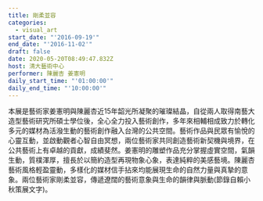 ```yaml
---
title: 剛柔並容
categories:
  - visual_art
start_date: "'2016-09-19'"
end_date: "'2016-11-02'"
draft: false
date: 2020-05-20T08:49:47.832Z
host: 清大藝術中心
performer: 陳麗杏 姜憲明
daily_start_time: "'01:00:00'"
daily_end_time: "'10:00:00'"
---
```


本展是藝術家姜憲明與陳麗杏近15年韶光所凝聚的璀璨結晶，自從兩人取得南藝大造型藝術研究所碩士學位後，全心全力投入藝術創作，多年來相輔相成致力於轉化多元的媒材為活潑生動的藝術創作融入台灣的公共空間。藝術作品與民眾有愉悅的心靈互動，並啟動觀者心智自由冥想，兩位藝術家共同創造藝術新契機與境界，在公共藝術上有卓越的貢獻，成績斐然。姜憲明的雕塑作品充分掌握虛實空間，氣韻生動，質樸渾厚，擅長於以簡約造型再現物象心象，表達純粹的美感藝境。陳麗杏藝術風格輕盈靈動，多樣化的媒材信手拈來均能展現生命的自然力量與真摯的意象。兩位藝術家剛柔並容，傳遞遼闊的藝術意象與生命的韻律與脈動(節錄自賴小秋策展文字)。